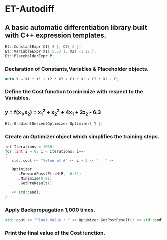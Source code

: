 # ET-Autodiff

## A basic automatic differentiation library built with C++ expression templates.

 ```cpp
Et::ConstantExpr C1{ 4 }, C2{ 2 };
Et::VariableExpr X1{ 5.53 }, X2{ -3.12 };
Et::PlaceholderExpr P;
 ```

### Declaration of Constants,Variables & Placeholder objects.

```cpp
auto Y = X1 * X1 + X2 * X2 + C1 * X1 + C2 * X2 + P;
```

### Define the Cost function to minimize with respect to the Variables.
### y = f(x<sub>1</sub>,x<sub>2</sub>) = x<sub>1</sub><sup>2</sup> + x<sub>2</sub><sup>2</sup> + 4x<sub>1</sub> + 2x<sub>2</sub> - 6.3

```cpp
Et::GradientDescentOptimizer Optimizer{ Y };
```
### Create an Optimizer object which simplifies the training steps.

```cpp
int Iterations = 1000;
for (int i = 0; i < Iterations; i++)
{
   std::cout << "Value at #" << i + 1 << " : " <<

   Optimizer
      .ForwardPass(Et::H(P, -6.3))
      .Minimize(0.01)
      .GetPreResult()

   << std::endl;
}
```

### Apply Backpropagation 1,000 times.

```cpp
std::cout << "Final Value : " << Optimizer.GetPostResult() << std::endl;
```

### Print the final value of the Cost function.
